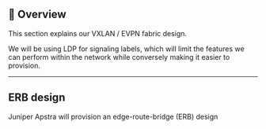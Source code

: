 ## 📌 Overview

This section explains our VXLAN / EVPN fabric design.

We will be using LDP for signaling labels, which will limit the features we can perform within the network while conversely making it easier to provision.

---

## ERB design

Juniper Apstra will provision an edge-route-bridge (ERB) design

